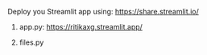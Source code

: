 Deploy you Streamlit app using:
https://share.streamlit.io/

1. app.py:
https://ritikaxg.streamlit.app/

2. files.py
